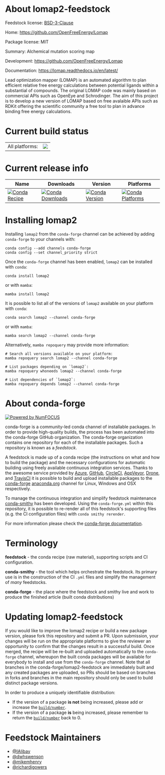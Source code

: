About lomap2-feedstock
======================

Feedstock license: [BSD-3-Clause](https://github.com/conda-forge/lomap2-feedstock/blob/main/LICENSE.txt)

Home: https://github.com/OpenFreeEnergy/Lomap

Package license: MIT

Summary: Alchemical mutation scoring map

Development: https://github.com/OpenFreeEnergy/Lomap

Documentation: https://lomap.readthedocs.io/en/latest/

Lead optimization mapper (LOMAP) is an automated algorithm to plan efficient
relative free energy calculations between potential ligands within a
substantial of compounds. The original LOMAP code was mainly based
on commercial APIs such as OpenEye and Schrodinger.
The aim of this project is to develop a new version of LOMAP based on
free avalaible APIs such as RDKit offering the scientific community
a free tool to plan in advance binding free energy calculations.


Current build status
====================


<table><tr><td>All platforms:</td>
    <td>
      <a href="https://dev.azure.com/conda-forge/feedstock-builds/_build/latest?definitionId=15682&branchName=main">
        <img src="https://dev.azure.com/conda-forge/feedstock-builds/_apis/build/status/lomap2-feedstock?branchName=main">
      </a>
    </td>
  </tr>
</table>

Current release info
====================

| Name | Downloads | Version | Platforms |
| --- | --- | --- | --- |
| [![Conda Recipe](https://img.shields.io/badge/recipe-lomap2-green.svg)](https://anaconda.org/conda-forge/lomap2) | [![Conda Downloads](https://img.shields.io/conda/dn/conda-forge/lomap2.svg)](https://anaconda.org/conda-forge/lomap2) | [![Conda Version](https://img.shields.io/conda/vn/conda-forge/lomap2.svg)](https://anaconda.org/conda-forge/lomap2) | [![Conda Platforms](https://img.shields.io/conda/pn/conda-forge/lomap2.svg)](https://anaconda.org/conda-forge/lomap2) |

Installing lomap2
=================

Installing `lomap2` from the `conda-forge` channel can be achieved by adding `conda-forge` to your channels with:

```
conda config --add channels conda-forge
conda config --set channel_priority strict
```

Once the `conda-forge` channel has been enabled, `lomap2` can be installed with `conda`:

```
conda install lomap2
```

or with `mamba`:

```
mamba install lomap2
```

It is possible to list all of the versions of `lomap2` available on your platform with `conda`:

```
conda search lomap2 --channel conda-forge
```

or with `mamba`:

```
mamba search lomap2 --channel conda-forge
```

Alternatively, `mamba repoquery` may provide more information:

```
# Search all versions available on your platform:
mamba repoquery search lomap2 --channel conda-forge

# List packages depending on `lomap2`:
mamba repoquery whoneeds lomap2 --channel conda-forge

# List dependencies of `lomap2`:
mamba repoquery depends lomap2 --channel conda-forge
```


About conda-forge
=================

[![Powered by
NumFOCUS](https://img.shields.io/badge/powered%20by-NumFOCUS-orange.svg?style=flat&colorA=E1523D&colorB=007D8A)](https://numfocus.org)

conda-forge is a community-led conda channel of installable packages.
In order to provide high-quality builds, the process has been automated into the
conda-forge GitHub organization. The conda-forge organization contains one repository
for each of the installable packages. Such a repository is known as a *feedstock*.

A feedstock is made up of a conda recipe (the instructions on what and how to build
the package) and the necessary configurations for automatic building using freely
available continuous integration services. Thanks to the awesome service provided by
[Azure](https://azure.microsoft.com/en-us/services/devops/), [GitHub](https://github.com/),
[CircleCI](https://circleci.com/), [AppVeyor](https://www.appveyor.com/),
[Drone](https://cloud.drone.io/welcome), and [TravisCI](https://travis-ci.com/)
it is possible to build and upload installable packages to the
[conda-forge](https://anaconda.org/conda-forge) [anaconda.org](https://anaconda.org/)
channel for Linux, Windows and OSX respectively.

To manage the continuous integration and simplify feedstock maintenance
[conda-smithy](https://github.com/conda-forge/conda-smithy) has been developed.
Using the ``conda-forge.yml`` within this repository, it is possible to re-render all of
this feedstock's supporting files (e.g. the CI configuration files) with ``conda smithy rerender``.

For more information please check the [conda-forge documentation](https://conda-forge.org/docs/).

Terminology
===========

**feedstock** - the conda recipe (raw material), supporting scripts and CI configuration.

**conda-smithy** - the tool which helps orchestrate the feedstock.
                   Its primary use is in the construction of the CI ``.yml`` files
                   and simplify the management of *many* feedstocks.

**conda-forge** - the place where the feedstock and smithy live and work to
                  produce the finished article (built conda distributions)


Updating lomap2-feedstock
=========================

If you would like to improve the lomap2 recipe or build a new
package version, please fork this repository and submit a PR. Upon submission,
your changes will be run on the appropriate platforms to give the reviewer an
opportunity to confirm that the changes result in a successful build. Once
merged, the recipe will be re-built and uploaded automatically to the
`conda-forge` channel, whereupon the built conda packages will be available for
everybody to install and use from the `conda-forge` channel.
Note that all branches in the conda-forge/lomap2-feedstock are
immediately built and any created packages are uploaded, so PRs should be based
on branches in forks and branches in the main repository should only be used to
build distinct package versions.

In order to produce a uniquely identifiable distribution:
 * If the version of a package **is not** being increased, please add or increase
   the [``build/number``](https://docs.conda.io/projects/conda-build/en/latest/resources/define-metadata.html#build-number-and-string).
 * If the version of a package **is** being increased, please remember to return
   the [``build/number``](https://docs.conda.io/projects/conda-build/en/latest/resources/define-metadata.html#build-number-and-string)
   back to 0.

Feedstock Maintainers
=====================

* [@IAlibay](https://github.com/IAlibay/)
* [@dwhswenson](https://github.com/dwhswenson/)
* [@mikemhenry](https://github.com/mikemhenry/)
* [@richardjgowers](https://github.com/richardjgowers/)

